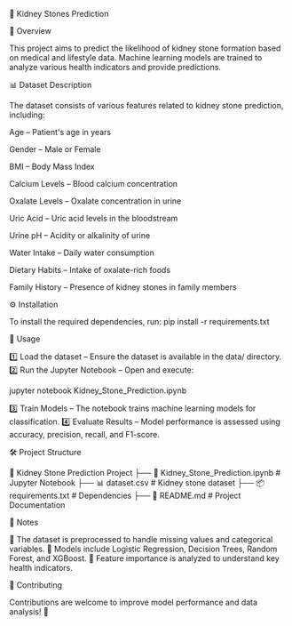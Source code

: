 📌 Kidney Stones Prediction

📖 Overview

This project aims to predict the likelihood of kidney stone formation based on medical and lifestyle data. Machine learning models are trained to analyze various health indicators and provide predictions.

📊 Dataset Description

The dataset consists of various features related to kidney stone prediction, including:

Age – Patient's age in years

Gender – Male or Female

BMI – Body Mass Index

Calcium Levels – Blood calcium concentration

Oxalate Levels – Oxalate concentration in urine

Uric Acid – Uric acid levels in the bloodstream

Urine pH – Acidity or alkalinity of urine

Water Intake – Daily water consumption

Dietary Habits – Intake of oxalate-rich foods

Family History – Presence of kidney stones in family members

⚙️ Installation

To install the required dependencies, run:
pip install -r requirements.txt

🚀 Usage

1️⃣ Load the dataset – Ensure the dataset is available in the data/ directory.
2️⃣ Run the Jupyter Notebook – Open and execute:

jupyter notebook Kidney_Stone_Prediction.ipynb

3️⃣ Train Models – The notebook trains machine learning models for classification.
4️⃣ Evaluate Results – Model performance is assessed using accuracy, precision, recall, and F1-score.

🛠 Project Structure

📁 Kidney Stone Prediction Project
├── 📜 Kidney_Stone_Prediction.ipynb  # Jupyter Notebook
├── 📊 dataset.csv                    # Kidney stone dataset
├── 📦 requirements.txt                # Dependencies
├── 📘 README.md                       # Project Documentation

📌 Notes

📌 The dataset is preprocessed to handle missing values and categorical variables.
📌 Models include Logistic Regression, Decision Trees, Random Forest, and XGBoost.
📌 Feature importance is analyzed to understand key health indicators.

🤝 Contributing

Contributions are welcome to improve model performance and data analysis! 🚀
